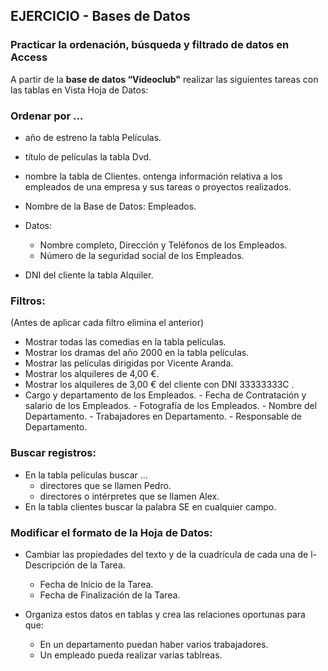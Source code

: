 ## EJERCICIO  - Bases de Datos

### Practicar la ordenación, búsqueda y filtrado de datos en Access

A partir de la **base de datos “Videoclub"** realizar las siguientes tareas con las tablas en Vista Hoja de Datos:

### Ordenar por …

-   año de estreno la tabla Películas.
-   título de películas la tabla Dvd.
-   nombre la tabla de Clientes.
 ontenga información relativa a los empleados de una empresa y sus tareas o proyectos realizados.

-   Nombre de la Base de Datos: Empleados.

-   Datos:
	   - Nombre completo, Dirección y Teléfonos de los Empleados.
    -   Número de la seguridad social de los Empleados.
-   DNI del cliente la tabla Alquiler.

### Filtros:

(Antes de aplicar cada filtro elimina el anterior)

-   Mostrar todas las comedias en la tabla películas.
-   Mostrar los dramas del año 2000 en la tabla películas.
-   Mostrar las películas dirigidas por Vicente Aranda.
-   Mostrar los alquileres de 4,00 €.
-   Mostrar los alquileres de 3,00 € del cliente con DNI 33333333C .
 -   Cargo y departamento de los Empleados.
    -   Fecha de Contratación y salario de los Empleados.
    -   Fotografía de los Empleados.
    -   Nombre del Departamento.
    -   Trabajadores en Departamento.
    -   Responsable de Departamento.
  
  

### Buscar registros:

-   En la tabla películas buscar …
    -   directores que se llamen Pedro.
    -   directores o intérpretes que se llamen Alex.
-   En la tabla clientes buscar la palabra SE en cualquier campo.

### Modificar el formato de la Hoja de Datos:

-   Cambiar las propiedades del texto y de la cuadrícula de cada una de l-   Descripción de la Tarea.
    -   Fecha de Inicio de la Tarea.
    -   Fecha de Finalización de la Tarea.

-   Organiza estos datos en tablas y crea las relaciones oportunas para que:
    -   En un departamento puedan haber varios trabajadores.
    -   Un empleado pueda realizar varias tablreas.


<!--stackedit_data:
eyJoaXN0b3J5IjpbLTE5MjEwMDY4MDMsMTI1MDQwOTM1MV19
-->